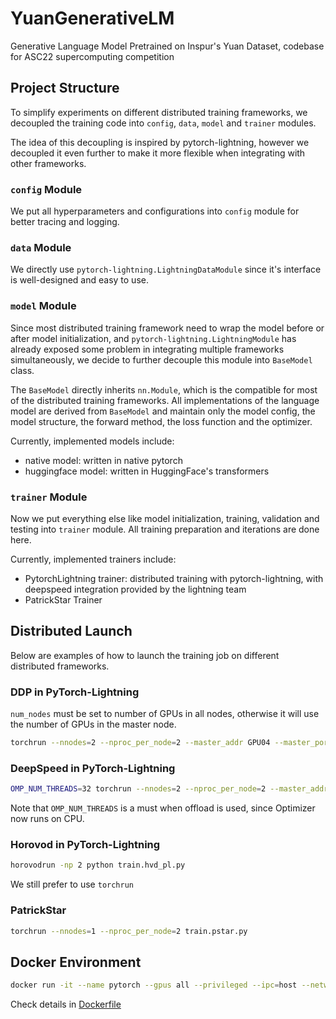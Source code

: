 # YuanGenerativeLM
Generative Language Model Pretrained on Inspur's Yuan Dataset, codebase for ASC22 supercomputing competition

## Project Structure

To simplify experiments on different distributed training frameworks, we decoupled the training code into `config`, `data`, `model` and `trainer` modules.

The idea of this decoupling is inspired by pytorch-lightning, however we decoupled it even further to make it more flexible when integrating with other frameworks.

### `config` Module

We put all hyperparameters and configurations into `config` module for better tracing and logging.

### `data` Module

We directly use `pytorch-lightning.LightningDataModule` since it's interface is well-designed and easy to use.

### `model` Module

Since most distributed training framework need to wrap the model before or after model initialization, and `pytorch-lightning.LightningModule` has already exposed some problem in integrating multiple frameworks simultaneously, we decide to further decouple this module into `BaseModel` class.

The `BaseModel` directly inherits `nn.Module`, which is the compatible for most of the distributed training frameworks. All implementations of the language model are derived from `BaseModel` and maintain only the model config, the model structure, the forward method, the loss function and the optimizer.

Currently, implemented models include:
- native model: written in native pytorch
- huggingface model: written in HuggingFace's transformers

### `trainer` Module

Now we put everything else like model initialization, training, validation and testing into `trainer` module. All training preparation and iterations are done here.

Currently, implemented trainers include:
- PytorchLightning trainer: distributed training with pytorch-lightning, with deepspeed integration provided by the lightning team
- PatrickStar Trainer

## Distributed Launch

Below are examples of how to launch the training job on different distributed frameworks.

### DDP in PyTorch-Lightning

`num_nodes` must be set to number of GPUs in all nodes, otherwise it will use the number of GPUs in the master node.

```sh
torchrun --nnodes=2 --nproc_per_node=2 --master_addr GPU04 --master_port 9001 --node_rank 1 train.ddp_pl.py
```

### DeepSpeed in PyTorch-Lightning

```sh
OMP_NUM_THREADS=32 torchrun --nnodes=2 --nproc_per_node=2 --master_addr GPU04 --master_port 9001 --node_rank 1 train.ds_pl.py
```

Note that `OMP_NUM_THREADS` is a must when offload is used, since Optimizer now runs on CPU. 

### Horovod in PyTorch-Lightning

```sh
horovodrun -np 2 python train.hvd_pl.py
```

We still prefer to use `torchrun`

### PatrickStar

```sh
torchrun --nnodes=1 --nproc_per_node=2 train.pstar.py
```

## Docker Environment

```sh
docker run -it --name pytorch --gpus all --privileged --ipc=host --network=host --ulimit memlock=-1 --ulimit stack=67108864 --device=/dev/infiniband -v $(pwd):/workspace registry.cn-hangzhou.aliyuncs.com/ncj/pytorch bash
```

Check details in [Dockerfile](./Dockerfile)